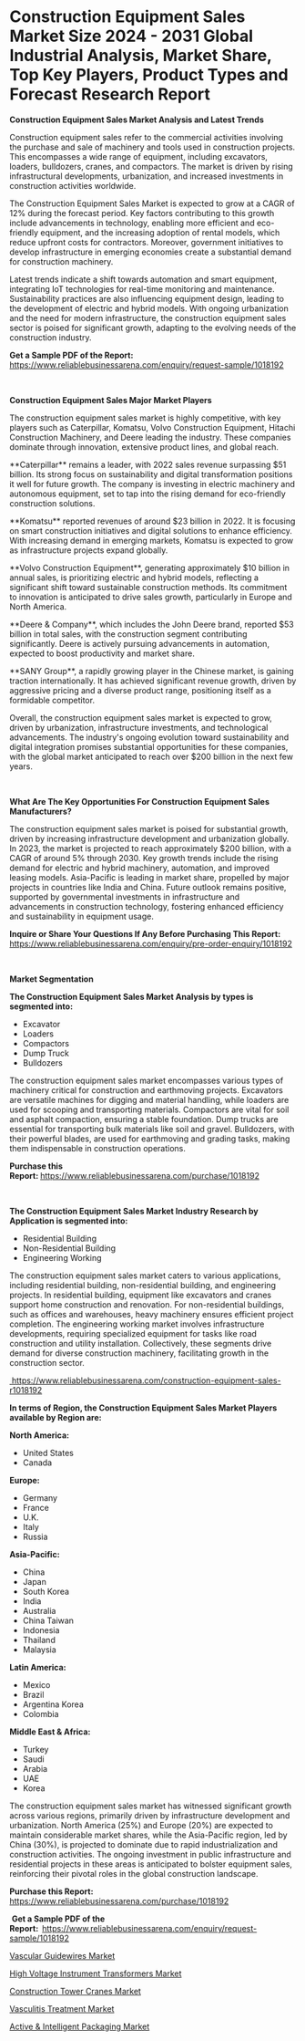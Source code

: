 <p><h1>Construction Equipment Sales Market Size 2024 - 2031 Global Industrial Analysis, Market Share, Top Key Players, Product Types and Forecast Research Report</h1></p><p><strong>Construction Equipment Sales Market Analysis and Latest Trends</strong></p>
<p><p>Construction equipment sales refer to the commercial activities involving the purchase and sale of machinery and tools used in construction projects. This encompasses a wide range of equipment, including excavators, loaders, bulldozers, cranes, and compactors. The market is driven by rising infrastructural developments, urbanization, and increased investments in construction activities worldwide.</p><p>The Construction Equipment Sales Market is expected to grow at a CAGR of 12% during the forecast period. Key factors contributing to this growth include advancements in technology, enabling more efficient and eco-friendly equipment, and the increasing adoption of rental models, which reduce upfront costs for contractors. Moreover, government initiatives to develop infrastructure in emerging economies create a substantial demand for construction machinery.</p><p>Latest trends indicate a shift towards automation and smart equipment, integrating IoT technologies for real-time monitoring and maintenance. Sustainability practices are also influencing equipment design, leading to the development of electric and hybrid models. With ongoing urbanization and the need for modern infrastructure, the construction equipment sales sector is poised for significant growth, adapting to the evolving needs of the construction industry.</p></p>
<p><strong>Get a Sample PDF of the Report:&nbsp;</strong> <a href="https://www.reliablebusinessarena.com/enquiry/request-sample/1018192?utm_campaign=1197&utm_medium=2&utm_source=Github&utm_content=ia&utm_term=17112024&utm_id=construction-equipment-sales">https://www.reliablebusinessarena.com/enquiry/request-sample/1018192</a></p>
<p>&nbsp;</p>
<p><strong>Construction Equipment Sales Major Market Players</strong></p>
<p><p>The construction equipment sales market is highly competitive, with key players such as Caterpillar, Komatsu, Volvo Construction Equipment, Hitachi Construction Machinery, and Deere leading the industry. These companies dominate through innovation, extensive product lines, and global reach.</p><p>**Caterpillar** remains a leader, with 2022 sales revenue surpassing $51 billion. Its strong focus on sustainability and digital transformation positions it well for future growth. The company is investing in electric machinery and autonomous equipment, set to tap into the rising demand for eco-friendly construction solutions.</p><p>**Komatsu** reported revenues of around $23 billion in 2022. It is focusing on smart construction initiatives and digital solutions to enhance efficiency. With increasing demand in emerging markets, Komatsu is expected to grow as infrastructure projects expand globally.</p><p>**Volvo Construction Equipment**, generating approximately $10 billion in annual sales, is prioritizing electric and hybrid models, reflecting a significant shift toward sustainable construction methods. Its commitment to innovation is anticipated to drive sales growth, particularly in Europe and North America.</p><p>**Deere & Company**, which includes the John Deere brand, reported $53 billion in total sales, with the construction segment contributing significantly. Deere is actively pursuing advancements in automation, expected to boost productivity and market share.</p><p>**SANY Group**, a rapidly growing player in the Chinese market, is gaining traction internationally. It has achieved significant revenue growth, driven by aggressive pricing and a diverse product range, positioning itself as a formidable competitor.</p><p>Overall, the construction equipment sales market is expected to grow, driven by urbanization, infrastructure investments, and technological advancements. The industry's ongoing evolution toward sustainability and digital integration promises substantial opportunities for these companies, with the global market anticipated to reach over $200 billion in the next few years.</p></p>
<p>&nbsp;</p>
<p><strong>What Are The Key Opportunities For Construction Equipment Sales Manufacturers?</strong></p>
<p><p>The construction equipment sales market is poised for substantial growth, driven by increasing infrastructure development and urbanization globally. In 2023, the market is projected to reach approximately $200 billion, with a CAGR of around 5% through 2030. Key growth trends include the rising demand for electric and hybrid machinery, automation, and improved leasing models. Asia-Pacific is leading in market share, propelled by major projects in countries like India and China. Future outlook remains positive, supported by governmental investments in infrastructure and advancements in construction technology, fostering enhanced efficiency and sustainability in equipment usage.</p></p>
<p><strong>Inquire or Share Your Questions If Any Before Purchasing This Report:</strong> <a href="https://www.reliablebusinessarena.com/enquiry/pre-order-enquiry/1018192?utm_campaign=1197&utm_medium=2&utm_source=Github&utm_content=ia&utm_term=17112024&utm_id=construction-equipment-sales">https://www.reliablebusinessarena.com/enquiry/pre-order-enquiry/1018192</a></p>
<p>&nbsp;</p>
<p><strong>Market Segmentation</strong></p>
<p><strong>The Construction Equipment Sales Market Analysis by types is segmented into:</strong></p>
<p><ul><li>Excavator</li><li>Loaders</li><li>Compactors</li><li>Dump Truck</li><li>Bulldozers</li></ul></p>
<p><p>The construction equipment sales market encompasses various types of machinery critical for construction and earthmoving projects. Excavators are versatile machines for digging and material handling, while loaders are used for scooping and transporting materials. Compactors are vital for soil and asphalt compaction, ensuring a stable foundation. Dump trucks are essential for transporting bulk materials like soil and gravel. Bulldozers, with their powerful blades, are used for earthmoving and grading tasks, making them indispensable in construction operations.</p></p>
<p><strong>Purchase this Report:&nbsp;</strong><a href="https://www.reliablebusinessarena.com/purchase/1018192?utm_campaign=1197&utm_medium=2&utm_source=Github&utm_content=ia&utm_term=17112024&utm_id=construction-equipment-sales">https://www.reliablebusinessarena.com/purchase/1018192</a></p>
<p>&nbsp;</p>
<p><strong>The Construction Equipment Sales Market Industry Research by Application is segmented into:</strong></p>
<p><ul><li>Residential Building</li><li>Non-Residential Building</li><li>Engineering Working</li></ul></p>
<p><p>The construction equipment sales market caters to various applications, including residential building, non-residential building, and engineering projects. In residential building, equipment like excavators and cranes support home construction and renovation. For non-residential buildings, such as offices and warehouses, heavy machinery ensures efficient project completion. The engineering working market involves infrastructure developments, requiring specialized equipment for tasks like road construction and utility installation. Collectively, these segments drive demand for diverse construction machinery, facilitating growth in the construction sector.</p></p>
<p><a href="https://www.reliablebusinessarena.com/construction-equipment-sales-r1018192?utm_campaign=1197&utm_medium=2&utm_source=Github&utm_content=ia&utm_term=17112024&utm_id=construction-equipment-sales">&nbsp;https://www.reliablebusinessarena.com/construction-equipment-sales-r1018192</a></p>
<p><strong>In terms of Region, the Construction Equipment Sales Market Players available by Region are:</strong></p>
<p>
    <p> <strong> North America: </strong>
        <ul>
            <li>United States</li>
            <li>Canada</li>
        </ul>
        </p> 
    <p> <strong> Europe: </strong>
        <ul>
            <li>Germany</li>
            <li>France</li>
            <li>U.K.</li>
            <li>Italy</li>
            <li>Russia</li>
        </ul>
        </p> 
    <p> <strong> Asia-Pacific: </strong>
        <ul>
            <li>China</li>
            <li>Japan</li>
            <li>South Korea</li>
            <li>India</li>
            <li>Australia</li>
            <li>China Taiwan</li>
            <li>Indonesia</li>
            <li>Thailand</li>
            <li>Malaysia</li>
        </ul>
        </p> 
    <p> <strong> Latin America: </strong>
        <ul>
            <li>Mexico</li>
            <li>Brazil</li>
            <li>Argentina Korea</li>
            <li>Colombia</li>
        </ul>
        </p> 
    <p> <strong> Middle East & Africa: </strong>
        <ul>
            <li>Turkey</li>
            <li>Saudi</li>
            <li>Arabia</li>
            <li>UAE</li>
            <li>Korea</li>
        </ul>
    </p>
    </p>
<p><p>The construction equipment sales market has witnessed significant growth across various regions, primarily driven by infrastructure development and urbanization. North America (25%) and Europe (20%) are expected to maintain considerable market shares, while the Asia-Pacific region, led by China (30%), is projected to dominate due to rapid industrialization and construction activities. The ongoing investment in public infrastructure and residential projects in these areas is anticipated to bolster equipment sales, reinforcing their pivotal roles in the global construction landscape.</p></p>
<p><strong>Purchase this Report: </strong><a href="https://www.reliablebusinessarena.com/purchase/1018192?utm_campaign=1197&utm_medium=2&utm_source=Github&utm_content=ia&utm_term=17112024&utm_id=construction-equipment-sales">https://www.reliablebusinessarena.com/purchase/1018192</a></p>
<p>&nbsp;<strong>Get a Sample PDF of the Report:&nbsp;&nbsp;</strong><a href="https://www.reliablebusinessarena.com/enquiry/request-sample/1018192?utm_campaign=1197&utm_medium=2&utm_source=Github&utm_content=ia&utm_term=17112024&utm_id=construction-equipment-sales">https://www.reliablebusinessarena.com/enquiry/request-sample/1018192</a></p>
<p><strong></strong></p>
<p><p><a href="https://issuu.com/reportprime-2/docs/vascular-guidewires-market-size-203_fbcbdded315f1f?utm_campaign=1197&utm_medium=2&utm_source=Github&utm_content=ia&utm_term=17112024&utm_id=construction-equipment-sales">Vascular Guidewires Market</a></p><p><a href="https://www.linkedin.com/pulse/regulatory-landscape-its-influence-global-high-voltage-instrument-ywake?utm_campaign=1197&utm_medium=2&utm_source=Github&utm_content=ia&utm_term=17112024&utm_id=construction-equipment-sales">High Voltage Instrument Transformers Market</a></p><p><a href="https://www.linkedin.com/pulse/global-construction-tower-cranes-market-pulse-trends-growth-qxu0e?utm_campaign=1197&utm_medium=2&utm_source=Github&utm_content=ia&utm_term=17112024&utm_id=construction-equipment-sales">Construction Tower Cranes Market</a></p><p><a href="https://issuu.com/reportprime-2/docs/vasculitis-treatment-market-size-20_b27e59e5f2c97e?utm_campaign=1197&utm_medium=2&utm_source=Github&utm_content=ia&utm_term=17112024&utm_id=construction-equipment-sales">Vasculitis Treatment Market</a></p><p><a href="https://github.com/prosalinda88/Market-Research-Report-List-6/blob/main/active-intelligent-packaging-market.md?utm_campaign=1197&utm_medium=2&utm_source=Github&utm_content=ia&utm_term=17112024&utm_id=construction-equipment-sales">Active & Intelligent Packaging Market</a></p></p>